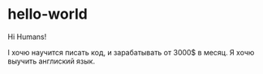 # hello-world

Hi Humans!

I хочю научится писать код, и зарабатывать от 3000$ в месяц.
Я хочю выучить англиский язык.
